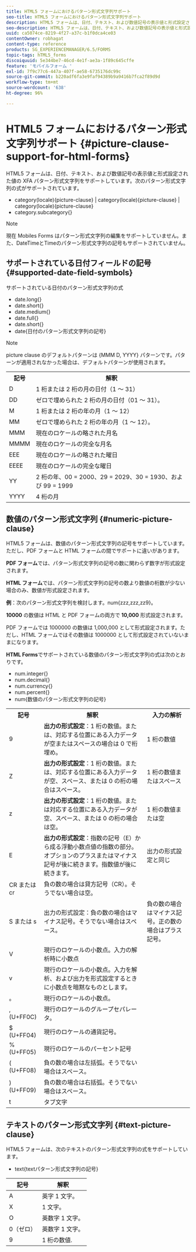 ```yaml
---
title: HTML5 フォームにおけるパターン形式文字列サポート
seo-title: HTML5 フォームにおけるパターン形式文字列サポート
description: HTML5 フォームは、日付、テキスト、および数値記号の表示値と形式設定された値の XFA パターン形式文字列をサポートしています。
seo-description: HTML5 フォームは、日付、テキスト、および数値記号の表示値と形式設定された値の XFA パターン形式文字列をサポートしています。
uuid: ca5074ce-8219-4f27-a37c-b1f0dca4ce03
contentOwner: robhagat
content-type: reference
products: SG_EXPERIENCEMANAGER/6.5/FORMS
topic-tags: hTML5_forms
discoiquuid: 5e344be7-46cd-4e1f-ae3a-1f89c645cffe
feature: 'モバイルフォーム '
exl-id: 7f9c77c6-447a-407f-ae58-6735176dc99c
source-git-commit: b220adf6fa3e9faf94389b9a9416b7fca2f89d9d
workflow-type: tm+mt
source-wordcount: '638'
ht-degree: 96%

---
```


# HTML5 フォームにおけるパターン形式文字列サポート {#picture-clause-support-for-html-forms}

HTML5 フォームは、日付、テキスト、および数値記号の表示値と形式設定された値の XFA パターン形式文字列をサポートしています。次のパターン形式文字列の式がサポートされています。

* category(locale){picture-clause} | category(locale){picture-clause} | category(locale){picture-clause}
* category.subcategory{}

>[!NOTE]
>
>現在 Mobiles Forms はパターン形式文字列の編集をサポートしていません。また、DateTimeとTimeのパターン形式文字列の記号もサポートされていません。

## サポートされている日付フィールドの記号 {#supported-date-field-symbols}

サポートされている日付のパターン形式文字列の式

* date.long{}
* date.short{}
* date.medium{}
* date.full{}
* date.short{}
* date{日付のパターン形式文字列の記号}

>[!NOTE]
>
>picture clause のデフォルトパターンは {MMM D, YYYY} パターンです。パターンが適用されなかった場合は、デフォルトパターンが使用されます。

<table>
 <tbody>
  <tr>
   <th><strong>記号</strong></th>
   <th>解釈</th>
  </tr>
  <tr>
   <td>D</td>
   <td>1 桁または 2 桁の月の日付（1 ～ 31）</td>
  </tr>
  <tr>
   <td>DD</td>
   <td>ゼロで埋められた 2 桁の月の日付（01 ～ 31）。<br /> </td>
  </tr>
  <tr>
   <td>M</td>
   <td>1 桁または 2 桁の年の月（1 ～ 12）<br /> </td>
  </tr>
  <tr>
   <td>MM</td>
   <td>ゼロで埋められた 2 桁の年の月（1 ～ 12）。<br /> </td>
  </tr>
  <tr>
   <td>MMM</td>
   <td>現在のロケールの略された月名<br /> </td>
  </tr>
  <tr>
   <td>MMMM</td>
   <td>現在のロケールの完全な月名<br /> </td>
  </tr>
  <tr>
   <td>EEE</td>
   <td>現在のロケールの略された曜日<br /> </td>
  </tr>
  <tr>
   <td>EEEE</td>
   <td>現在のロケールの完全な曜日<br /> </td>
  </tr>
  <tr>
   <td>YY</td>
   <td>2 桁の年、00 = 2000、29 = 2029、30 = 1930、および 99 = 1999<br /> </td>
  </tr>
  <tr>
   <td>YYYY</td>
   <td>4 桁の月<br /> </td>
  </tr>
 </tbody>
</table>

## 数値のパターン形式文字列 {#numeric-picture-clause}

HTML5 フォームは、数値のパターン形式文字列の記号をサポートしています。ただし、PDF フォームと HTML フォームの間でサポートに違いがあります。

**PDF フォーム**&#x200B;では、パターン形式文字列の記号の数に関わらず数字が形式設定されます。

**HTML フォーム**&#x200B;では、パターン形式文字列の記号の数より数値の桁数が少ない場合のみ、数値が形式設定されます。

**例**：次のパターン形式文字列を検討します。num{zzz,zzz,zz9}。

**10000** の数値は HTML と PDF フォームの両方で **10,000** 形式設定されます。

PDF フォームでは 1000000 の数値は 1,000,000 として形式設定されます。ただし、HTML フォームではその数値は 1000000 として形式設定されていないままになります。

**HTML Forms**&#x200B;でサポートされている数値のパターン形式文字列の式は次のとおりです。

* num.integer{}
* num.decimal{}
* num.currency{}
* num.percent{}
* num{数値のパターン形式文字列の記号}

<table>
 <tbody>
  <tr>
   <th><strong>記号</strong></th>
   <th><strong>解釈</strong></th>
   <th>入力の解析</th>
  </tr>
  <tr>
   <td>9</td>
   <td><strong>出力の形式設定</strong>：1 桁の数値。または、対応する位置にある入力データが空またはスペースの場合は 0 で桁埋め。<br /> </td>
   <td>1 桁の数値</td>
  </tr>
  <tr>
   <td>Z</td>
   <td><strong>出力の形式設定</strong>：1 桁の数値。または、対応する位置にある入力データが空、スペース、または 0 の桁の場合はスペース。<br /> </td>
   <td>1 桁の数値またはスペース</td>
  </tr>
  <tr>
   <td>z</td>
   <td><strong>出力の形式設定</strong>：1 桁の数値。または対応する位置にある入力データが空、スペース、または 0 の桁の場合は空。<br /> </td>
   <td>1 桁の数値または空</td>
  </tr>
  <tr>
   <td>E</td>
   <td><strong>出力の形式設定</strong>：指数の記号（E）から成る浮動小数点値の指数の部分。オプションのプラスまたはマイナス記号が後に続きます。指数値が後に続きます。<br /> </td>
   <td>出力の形式設定と同じ</td>
  </tr>
  <tr>
   <td>CR または cr<br /> </td>
   <td>負の数の場合は貸方記号（CR）。そうでない場合は空。</td>
   <td><br type="_moz" /> </td>
  </tr>
  <tr>
   <td>S または s<br /> </td>
   <td>出力の形式設定：負の数の場合はマイナス記号。そうでない場合はスペース。<br /> </td>
   <td>負の数の場合はマイナス記号。正の数の場合はプラス記号。</td>
  </tr>
  <tr>
   <td>V</td>
   <td>現行のロケールの小数点。入力の解析時に小数点</td>
   <td><br type="_moz" /> </td>
  </tr>
  <tr>
   <td>v</td>
   <td>現行のロケールの小数点。入力を解析、および出力を形式設定するときに小数点を暗黙なものとします。</td>
   <td><br type="_moz" /> </td>
  </tr>
  <tr>
   <td>。</td>
   <td>現行のロケールの小数点。</td>
   <td><br type="_moz" /> </td>
  </tr>
  <tr>
   <td>, (U+FF0C)</td>
   <td>現行のロケールのグループセパレータ。</td>
   <td><br type="_moz" /> </td>
  </tr>
  <tr>
   <td>$ (U+FF04)</td>
   <td>現行のロケールの通貨記号。</td>
   <td><br type="_moz" /> </td>
  </tr>
  <tr>
   <td>% (U+FF05)</td>
   <td>現行のロケールのパーセント記号</td>
   <td><br type="_moz" /> </td>
  </tr>
  <tr>
   <td>( (U+FF08)</td>
   <td>負の数の場合は左括弧。そうでない場合はスペース。</td>
   <td><br type="_moz" /> </td>
  </tr>
  <tr>
   <td>) (U+FF09)</td>
   <td>負の数の場合は右括弧。そうでない場合はスペース。</td>
   <td><br type="_moz" /> </td>
  </tr>
  <tr>
   <td>t</td>
   <td>タブ文字</td>
   <td><br type="_moz" /> </td>
  </tr>
 </tbody>
</table>

## テキストのパターン形式文字列  {#text-picture-clause}

HTML5 フォームは、次のテキストのパターン形式文字列の式をサポートしています。

* text{textパターン形式文字列の記号}

| **記号** | **解釈** |
|---|---|
| A | 英字 1 文字。 |
| X | 1 文字。 |
| O | 英数字 1 文字。 |
| 0（ゼロ） | 英数字 1 文字。 |
| 9 | 1 桁の数値. |
